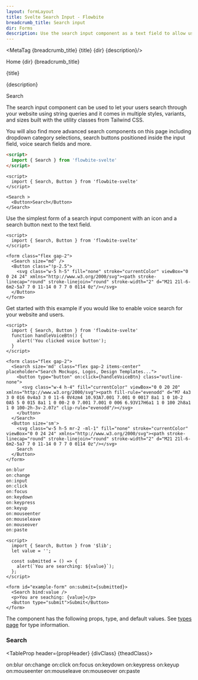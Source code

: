 ```yaml
---
layout: formLayout
title: Svelte Search Input - Flowbite
breadcrumb_title: Search input
dir: Forms
description: Use the search input component as a text field to allow users to enter search queries and receive relevant page results available in multiple styles and sizes
---
```


<MetaTag {breadcrumb_title} {title} {dir} {description}/>

<script>
  import { Htwo, ExampleDiv, GitHubSource, CompoDescription, PageHeadSection, TableProp, TableDefaultRow, MetaTag } from '../utils'
  
  import { Breadcrumb, BreadcrumbItem, Badge, Heading, A } from '$lib'
  import { props as searchItems } from '../props/Search.json'  
  let propHeader = ['Name', 'Type', 'Default']
  let divClass='w-full relative overflow-x-auto shadow-md sm:rounded-lg py-4'
  let theadClass ='text-xs text-gray-700 uppercase bg-gray-50 dark:bg-gray-700 dark:text-white'
</script>

<Breadcrumb class="pt-28 py-8">
  <BreadcrumbItem href="/" home >Home</BreadcrumbItem>
  <BreadcrumbItem>{dir}</BreadcrumbItem>
  <BreadcrumbItem>{breadcrumb_title}</BreadcrumbItem>
</Breadcrumb>

<Heading class="mb-2" tag="h1" customSize="text-3xl">{title}</Heading>

<CompoDescription>{description}</CompoDescription>

<ExampleDiv>
<GitHubSource href="forms/Search.svelte">Search</GitHubSource>
</ExampleDiv>

The search input component can be used to let your users search through your website using string queries and it comes in multiple styles, variants, and sizes built with the utility classes from Tailwind CSS.

You will also find more advanced search components on this page including dropdown category selections, search buttons positioned inside the input field, voice search fields and more.

<Htwo label="Setup" />

```html
<script>
  import { Search } from 'flowbite-svelte'
</script>
```

<Htwo label="Search bar example" />

```svelte example hideScript class="flex flex-col gap-4"
<script>
  import { Search, Button } from 'flowbite-svelte'
</script>

<Search >
  <Button>Search</Button>
</Search>
```

<Htwo label="Simple search input" />

Use the simplest form of a search input component with an icon and a search button next to the text field.

```svelte example hideScript class="flex flex-col gap-4"
<script>
  import { Search, Button } from 'flowbite-svelte'
</script>

<form class="flex gap-2">
  <Search size="md" />
  <Button class="!p-2.5">
    <svg class="w-5 h-5" fill="none" stroke="currentColor" viewBox="0 0 24 24" xmlns="http://www.w3.org/2000/svg"><path stroke-linecap="round" stroke-linejoin="round" stroke-width="2" d="M21 21l-6-6m2-5a7 7 0 11-14 0 7 7 0 0114 0z"/></svg>
  </Button>
</form>
```

<Htwo label="Voice Search" />

Get started with this example if you would like to enable voice search for your website and users.

```svelte example class="space-y-4"
<script>
  import { Search, Button } from 'flowbite-svelte'
  function handleVoiceBtn() {
    alert('You clicked voice button');
  }
</script>

<form class="flex gap-2">
  <Search size='md' class="flex gap-2 items-center" placeholder="Search Mockups, Logos, Design Templates...">
    <button type="button" on:click={handleVoiceBtn} class="outline-none">
      <svg class="w-4 h-4" fill="currentColor" viewBox="0 0 20 20" xmlns="http://www.w3.org/2000/svg"><path fill-rule="evenodd" d="M7 4a3 3 0 016 0v4a3 3 0 11-6 0V4zm4 10.93A7.001 7.001 0 0017 8a1 1 0 10-2 0A5 5 0 015 8a1 1 0 00-2 0 7.001 7.001 0 006 6.93V17H6a1 1 0 100 2h8a1 1 0 100-2h-3v-2.07z" clip-rule="evenodd"/></svg>
    </button>
  </Search>
  <Button size='sm'>
    <svg class="w-5 h-5 mr-2 -ml-1" fill="none" stroke="currentColor" viewBox="0 0 24 24" xmlns="http://www.w3.org/2000/svg"><path stroke-linecap="round" stroke-linejoin="round" stroke-width="2" d="M21 21l-6-6m2-5a7 7 0 11-14 0 7 7 0 0114 0z"/></svg>
    Search
  </Button>
</form>
```

<Htwo label="Events" />

```js
on:blur
on:change
on:input
on:click
on:focus
on:keydown
on:keypress
on:keyup
on:mouseenter
on:mouseleave
on:mouseover
on:paste
```

<Htwo label="Example" />

```svelte example class="space-y-4"
<script>
  import { Search, Button } from '$lib';
  let value = '';

  const submitted = () => {
    alert(`You are searching: ${value}`);
  };
</script>

<form id="example-form" on:submit={submitted}>
  <Search bind:value />
  <p>You are seaching: {value}</p>
  <Button type="submit">Submit</Button>
</form>
```

<Htwo label="Props" />

The component has the following props, type, and default values. See <A href="/pages/types">types page</A> for type information.

<h3 class='text-xl w-full dark:text-white py-4'>Search</h3>

<TableProp header={propHeader} {divClass} {theadClass}>
  <TableDefaultRow items={searchItems} rowState='hover' />
</TableProp>

<Htwo label="Forwarded Events: Search" />

<div class="flex flex-wrap gap-2">
<Badge large={true}>on:blur</Badge>
<Badge large={true}>on:change</Badge>
<Badge large={true}>on:click</Badge>
<Badge large={true}>on:focus</Badge>
<Badge large={true}>on:keydown</Badge>
<Badge large={true}>on:keypress</Badge>
<Badge large={true}>on:keyup</Badge>
<Badge large={true}>on:mouseenter</Badge>
<Badge large={true}>on:mouseleave</Badge>
<Badge large={true}>on:mouseover</Badge>
<Badge large={true}>on:paste</Badge>
</div>